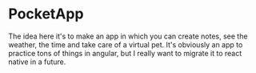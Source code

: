 # PocketApp
The idea here it's to make an app in which you can create notes, see the weather, the time and take care of a virtual pet. It's obviously an app to practice tons of things in angular, but I really want to migrate it to react native in a future.
